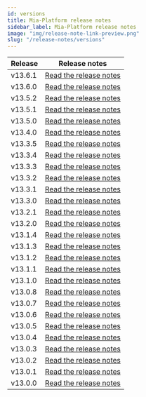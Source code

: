 ```yaml
---
id: versions
title: Mia-Platform release notes
sidebar_label: Mia-Platform release notes
image: "img/release-note-link-preview.png"
slug: "/release-notes/versions"
---
```

| Release | Release notes                                       |
|---------|-----------------------------------------------------|
| v13.6.1 | [Read the release notes](/release-notes/v13.6.1.md) |
| v13.6.0 | [Read the release notes](/release-notes/v13.6.0.md) |
| v13.5.2 | [Read the release notes](/release-notes/v13.5.2.md) |
| v13.5.1 | [Read the release notes](/release-notes/v13.5.1.md) |
| v13.5.0 | [Read the release notes](/release-notes/v13.5.0.md) |
| v13.4.0 | [Read the release notes](/release-notes/v13.4.0.md) |
| v13.3.5 | [Read the release notes](/release-notes/v13.3.5.md) |
| v13.3.4 | [Read the release notes](/release-notes/v13.3.4.md) |
| v13.3.3 | [Read the release notes](/release-notes/v13.3.3.md) |
| v13.3.2 | [Read the release notes](/release-notes/v13.3.2.md) |
| v13.3.1 | [Read the release notes](/release-notes/v13.3.1.md) |
| v13.3.0 | [Read the release notes](/release-notes/v13.3.0.md) |
| v13.2.1 | [Read the release notes](/release-notes/v13.2.1.md) |
| v13.2.0 | [Read the release notes](/release-notes/v13.2.0.md) |
| v13.1.4 | [Read the release notes](/release-notes/v13.1.4.md) |
| v13.1.3 | [Read the release notes](/release-notes/v13.1.3.md) |
| v13.1.2 | [Read the release notes](/release-notes/v13.1.2.md) |
| v13.1.1 | [Read the release notes](/release-notes/v13.1.1.md) |
| v13.1.0 | [Read the release notes](/release-notes/v13.1.0.md) |
| v13.0.8 | [Read the release notes](/release-notes/v13.0.8.md) |
| v13.0.7 | [Read the release notes](/release-notes/v13.0.7.md) |
| v13.0.6 | [Read the release notes](/release-notes/v13.0.6.md) |
| v13.0.5 | [Read the release notes](/release-notes/v13.0.5.md) |
| v13.0.4 | [Read the release notes](/release-notes/v13.0.4.md) |
| v13.0.3 | [Read the release notes](/release-notes/v13.0.3.md) |
| v13.0.2 | [Read the release notes](/release-notes/v13.0.2.md) |
| v13.0.1 | [Read the release notes](/release-notes/v13.0.1.md) |
| v13.0.0 | [Read the release notes](/release-notes/v13.0.0.md) |
